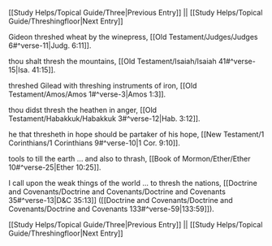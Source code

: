 [[Study Helps/Topical Guide/Three|Previous Entry]]  ||  [[Study Helps/Topical Guide/Threshingfloor|Next Entry]]

 Gideon threshed wheat by the winepress, [[Old Testament/Judges/Judges 6#^verse-11|Judg. 6:11]].

 thou shalt thresh the mountains, [[Old Testament/Isaiah/Isaiah 41#^verse-15|Isa. 41:15]].

 threshed Gilead with threshing instruments of iron, [[Old Testament/Amos/Amos 1#^verse-3|Amos 1:3]].

 thou didst thresh the heathen in anger, [[Old Testament/Habakkuk/Habakkuk 3#^verse-12|Hab. 3:12]].

 he that thresheth in hope should be partaker of his hope, [[New Testament/1 Corinthians/1 Corinthians 9#^verse-10|1 Cor. 9:10]].

 tools to till the earth ... and also to thrash, [[Book of Mormon/Ether/Ether 10#^verse-25|Ether 10:25]].

 I call upon the weak things of the world ... to thresh the nations, [[Doctrine and Covenants/Doctrine and Covenants/Doctrine and Covenants 35#^verse-13|D&C 35:13]] ([[Doctrine and Covenants/Doctrine and Covenants/Doctrine and Covenants 133#^verse-59|133:59]]).

[[Study Helps/Topical Guide/Three|Previous Entry]]  ||  [[Study Helps/Topical Guide/Threshingfloor|Next Entry]]
